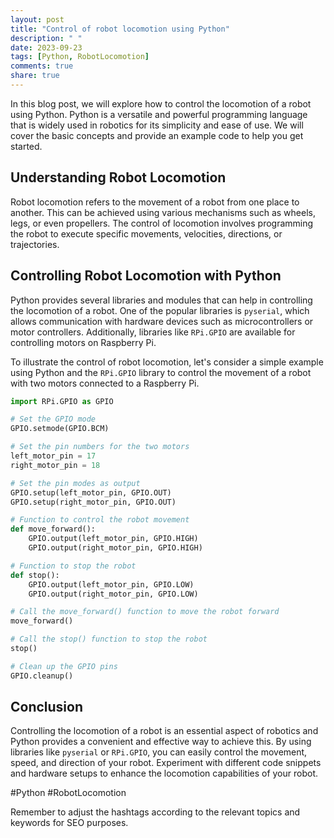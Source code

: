 ```yaml
---
layout: post
title: "Control of robot locomotion using Python"
description: " "
date: 2023-09-23
tags: [Python, RobotLocomotion]
comments: true
share: true
---
```


In this blog post, we will explore how to control the locomotion of a robot using Python. Python is a versatile and powerful programming language that is widely used in robotics for its simplicity and ease of use. We will cover the basic concepts and provide an example code to help you get started.

## Understanding Robot Locomotion

Robot locomotion refers to the movement of a robot from one place to another. This can be achieved using various mechanisms such as wheels, legs, or even propellers. The control of locomotion involves programming the robot to execute specific movements, velocities, directions, or trajectories.

## Controlling Robot Locomotion with Python

Python provides several libraries and modules that can help in controlling the locomotion of a robot. One of the popular libraries is `pyserial`, which allows communication with hardware devices such as microcontrollers or motor controllers. Additionally, libraries like `RPi.GPIO` are available for controlling motors on Raspberry Pi.

To illustrate the control of robot locomotion, let's consider a simple example using Python and the `RPi.GPIO` library to control the movement of a robot with two motors connected to a Raspberry Pi.

```python
import RPi.GPIO as GPIO

# Set the GPIO mode
GPIO.setmode(GPIO.BCM)

# Set the pin numbers for the two motors
left_motor_pin = 17
right_motor_pin = 18

# Set the pin modes as output
GPIO.setup(left_motor_pin, GPIO.OUT)
GPIO.setup(right_motor_pin, GPIO.OUT)

# Function to control the robot movement
def move_forward():
    GPIO.output(left_motor_pin, GPIO.HIGH)
    GPIO.output(right_motor_pin, GPIO.HIGH)

# Function to stop the robot
def stop():
    GPIO.output(left_motor_pin, GPIO.LOW)
    GPIO.output(right_motor_pin, GPIO.LOW)

# Call the move_forward() function to move the robot forward
move_forward()

# Call the stop() function to stop the robot
stop()

# Clean up the GPIO pins
GPIO.cleanup()
```

## Conclusion

Controlling the locomotion of a robot is an essential aspect of robotics and Python provides a convenient and effective way to achieve this. By using libraries like `pyserial` or `RPi.GPIO`, you can easily control the movement, speed, and direction of your robot. Experiment with different code snippets and hardware setups to enhance the locomotion capabilities of your robot.

#Python #RobotLocomotion

Remember to adjust the hashtags according to the relevant topics and keywords for SEO purposes.